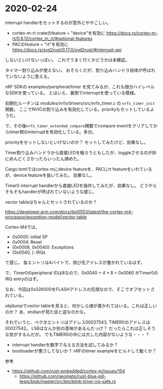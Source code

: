 
# 2020-02-24

interrupt handlerをセットするのが意外とややこしい。

- cortex-m-rt crateのfeature = "device"を有効に
  https://docs.rs/cortex-m-rt/0.6.12/cortex_m_rt/#optional-features
- PACのfeature = "rt"を有効に
  https://docs.rs/svd2rust/0.17.0/svd2rust/#interrupt-api

しないといけないっぽい。
これでうまく行くかどうかは未検証。


タイマー割り込みが使えない。
おそらくだが、割り込みハンドラ自体が呼ばれていないように思える。

nRF SDKの examples/peripheral/timer を見てみるが、これも随分ハイレベルなSDKを使っている。
とはいえ、裏側でinterruptを使っている模様。

初期化ルーチンは modules/nrfx/drivers/src/nrfx_timer.c の `nrfx_timer_init`関数。
ここでNVICの割り込みを有効化している。priorityもセットしているようだ。

で、その後`nrfx_timer_extended_compare`関数でcompare eventをクリアしてからtimer側のinterruptを有効化している。多分。

priorityをセットしないといけないのか？
セットしてみたけど、効果なし。

Timer割り込みハンドラから直接LEDを触ろうともしたが、toggleさせるのが妙にめんどくさかったらいったん諦めた。

Cargo.tomlではcortex-mにdevice featureを、PACにrt featureをいれているが、device featureを抜いてみた。
効果なし。

Timer0 interrupt handlerから直接LEDを操作してみたが、効果なし。
どうやらそもそもhandlerが呼ばれていないような感じ。

vector tableはちゃんとセットされているのか？

https://developer.arm.com/docs/dui0553/latest/the-cortex-m4-processor/exception-model/vector-table

Cortex-M4では、

- 0x0000: initial SP
- 0x0004: Reset
- [0x0008, 0x0040): Exceptions
- [0x0040, ):  IRQs

て感じ。
各エントリは4バイトで、飛び先アドレスが書かれているはず。

で、Timer0のperipheral IDは8なので、0x0040 + 4 * 8 = 0x0060 がTimer0のIRQ entryのはず。

なお、今回は0x026000をFLASHアドレスの先頭なので、そこでオフセットされている。


objdumpでvector tableを見ると、何かしら値が書かれてはいる。これは正しいのか？
あ、endianが見た目と逆なのかな。

それでいうと、ベクタエントリはアドレス00027543, TIMER0のアドレスは00027542。
LSBはなんか別の意味があるんだっけ？
だったらこれは正しそうな気がするんだが。
でもTIMER0の中には大した内容がないような・・・？


- interrupt handlerを数字で与える方法を試してみるか？
- bootloaderが悪さしてないか？ nRFのtimer exampleをビルドして動くか？



参考

- https://github.com/rust-embedded/cortex-m/issues/154
  - https://github.com/geomatsi/rust-blue-pill-tests/blob/master/src/bin/blink-timer-irq-safe.rs
